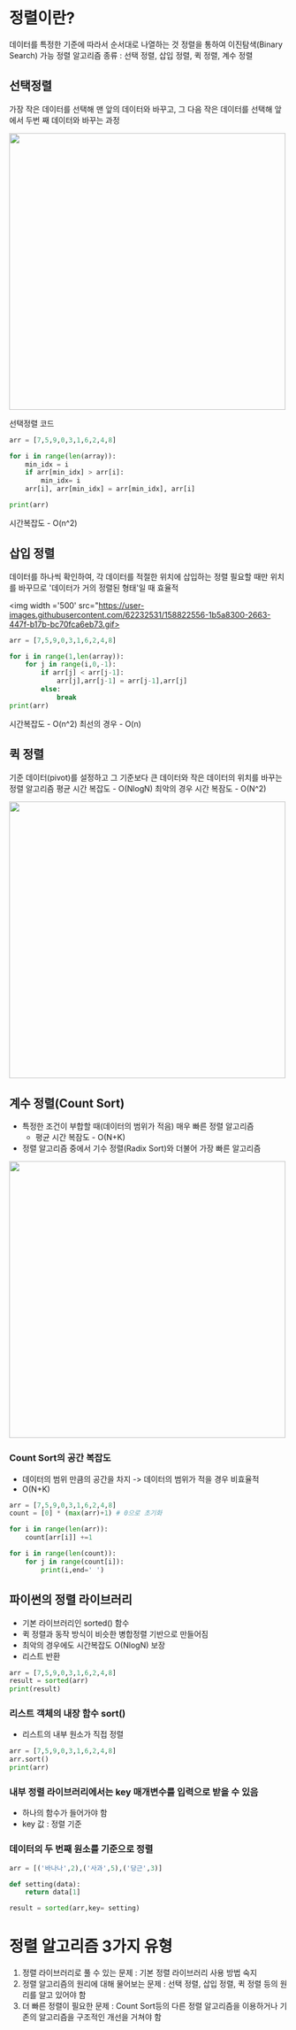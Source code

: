 # 정렬이란?

데이터를 특정한 기준에 따라서 순서대로 나열하는 것
정렬을 통하여 이진탐색(Binary Search) 가능
정렬 알고리즘 종류 : 선택 정렬, 삽입 정렬, 퀵 정렬, 계수 정렬


## 선택정렬
가장 작은 데이터를 선택해 맨 앞의 데이터와 바꾸고, 그 다음 작은 데이터를 선택해 앞에서 두번 째 데이터와 바꾸는 과정

<img width ='500' src = "https://user-images.githubusercontent.com/62232531/158822529-3d216651-89e0-4c8e-a0eb-b41e25338647.gif">

선택정렬 코드
``` python
arr = [7,5,9,0,3,1,6,2,4,8]

for i in range(len(array)):
    min_idx = i
    if arr[min_idx] > arr[i]:
        min_idx= i
    arr[i], arr[min_idx] = arr[min_idx], arr[i]

print(arr)
```

시간복잡도 - O(n^2)

## 삽입 정렬
데이터를 하나씩 확인하여, 각 데이터를 적절한 위치에 삽입하는 정렬
필요할 때만 위치를 바꾸므로 '데이터가 거의 정렬된 형태'일 때 효율적

<img width ='500' src="https://user-images.githubusercontent.com/62232531/158822556-1b5a8300-2663-447f-b17b-bc70fca6eb73.gif>

``` python
arr = [7,5,9,0,3,1,6,2,4,8]

for i in range(1,len(array)):
    for j in range(i,0,-1):
        if arr[j] < arr[j-1]:
            arr[j],arr[j-1] = arr[j-1],arr[j]
        else:
            break
print(arr)
```
시간복잡도 - O(n^2)
최선의 경우 - O(n)

## 퀵 정렬
기준 데이터(pivot)를 설정하고 그 기준보다 큰 데이터와 작은 데이터의 위치를 바꾸는 정렬 알고리즘
평균 시간 복잡도 - O(NlogN)
최악의 경우 시간 복잠도 - O(N^2)
          
<img width='500' src ="https://user-images.githubusercontent.com/62232531/158823413-9d958547-83a0-40d0-911b-b4c135b7f956.gif">

## 계수 정렬(Count Sort)
- 특정한 조건이 부합할 때(데이터의 범위가 적음) 매우 빠른 정렬 알고리즘
  - 평균 시간 복잠도 - O(N+K)
- 정렬 알고리즘 중에서 기수 정렬(Radix Sort)와 더불어 가장 빠른 알고리즘
          
<img width ='500' src ="https://user-images.githubusercontent.com/62232531/158822737-3e4d7126-6140-4e67-8767-76bae6e3743f.gif">

### Count Sort의 공간 복잡도
- 데이터의 범위 만큼의 공간을 차지 -> 데이터의 범위가 적을 경우 비효율적
- O(N+K)

``` python
arr = [7,5,9,0,3,1,6,2,4,8]
count = [0] * (max(arr)+1) # 0으로 초기화

for i in range(len(arr)):
    count[arr[i]] +=1

for i in range(len(count)):
    for j in range(count[i]):
        print(i,end=' ')

```

## 파이썬의 정렬 라이브러리
- 기본 라이브러리인 sorted() 함수
- 퀵 정렬과 동작 방식이 비슷한 병합정렬 기반으로 만들어짐
- 최악의 경우에도 시간복잡도 O(NlogN) 보장
- 리스트 반환

``` python
arr = [7,5,9,0,3,1,6,2,4,8]
result = sorted(arr)
print(result)

```

### 리스트 객체의 내장 함수 sort()
- 리스트의 내부 원소가 직접 정렬

``` python
arr = [7,5,9,0,3,1,6,2,4,8]
arr.sort()
print(arr)
```
### 내부 정렬 라이브러리에서는 key 매개변수를 입력으로 받을 수 있음
- 하나의 함수가 들어가야 함 
- key 값 : 정렬 기준


### 데이터의 두 번째 원소를 기준으로 정렬

``` python
arr = [('바나나',2),('사과',5),('당근',3)]

def setting(data):
    return data[1]

result = sorted(arr,key= setting)

```

# 정렬 알고리즘 3가지 유형
1. 정렬 라이브러리로 풀 수 있는 문제 : 기본 정렬 라이브러리 사용 방법 숙지
2. 정렬 알고리즘의 원리에 대해 물어보는 문제 : 선택 정렬, 삽입 정렬, 퀵 정렬 등의 원리를 알고 있어야 함
3. 더 빠른 정렬이 필요한 문제 : Count Sort등의 다른 정렬 알고리즘을 이용하거나 기존의 알고리즘을 구조적인 개선을 거쳐야 함

